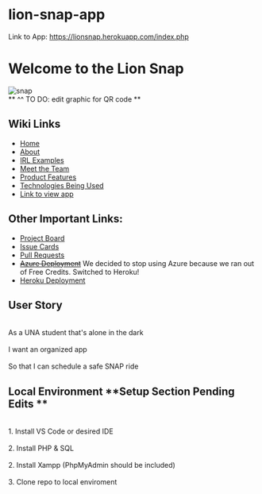 # lion-snap-app
Link to App: https://lionsnap.herokuapp.com/index.php
<h1>Welcome to the Lion Snap </h1>

![snap](https://user-images.githubusercontent.com/89217674/158221639-ed89e0bd-f99f-43b9-8147-a6e59ccc6f1d.jpg)
<br>** ^^ TO DO: edit graphic for QR code ** </br>

<h2>Wiki Links </h2>

* [Home](https://github.com/esthergiles/lion-snap-app/wiki)
* [About](https://github.com/esthergiles/lion-snap-app/wiki/About)
* [IRL Examples](https://github.com/esthergiles/lion-snap-app/wiki/IRL-Examples)
* [Meet the Team](https://github.com/esthergiles/lion-snap-app/wiki/Meet-The-Team)
* [Product Features](https://github.com/esthergiles/lion-snap-app/wiki/Product-Features)
* [Technologies Being Used](https://github.com/esthergiles/lion-snap-app/wiki/Technologies-Being-Used)
* [Link to view app](https://lionsnap.herokuapp.com/index.php)

<h2> Other Important Links:</h2>

* [Project Board](https://github.com/esthergiles/lion-snap-app/projects/1)
* [Issue Cards](https://github.com/esthergiles/lion-snap-app/projects/1)
* [Pull Requests](https://github.com/esthergiles/lion-snap-app/pulls)
* ~~[Azure Deployment](https://lionsnapapp.azurewebsites.net/)~~ We decided to stop using Azure because we ran out of Free Credits. Switched to Heroku!
* [Heroku Deployment](https://lionsnap.herokuapp.com/index.php)

<h2>User Story</h2>
<br>As a UNA student that's alone in the dark</br>
<br>I want an organized app</br>
<br>So that I can schedule a safe SNAP ride</br>




<h2>Local Environment **Setup Section Pending Edits **</h2>
<br>1. Install VS Code or desired IDE</br>
<br>2. Install PHP & SQL</br>
<br>2. Install Xampp (PhpMyAdmin should be included)</br>
<br>3. Clone repo to local enviroment


